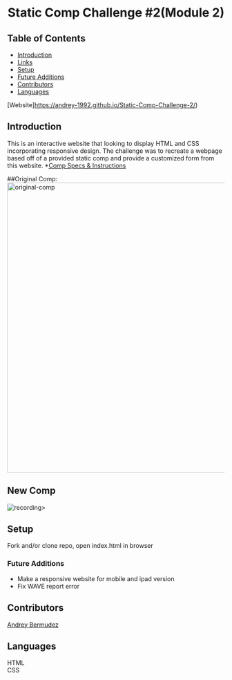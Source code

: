 <h1 align="center">Static Comp Challenge #2(Module 2)</h1>

## Table of Contents
* [Introduction](#introduction)
* [Links](#Links)
* [Setup](#Setup)
* [Future Additions](#Future-Additions)
* [Contributors](#Contributors)
* [Languages](#Languages)

[Website]https://andrey-1992.github.io/Static-Comp-Challenge-2/)
## Introduction
This is an interactive website that looking to display HTML and CSS incorporating responsive design. The challenge was to recreate a webpage based off of a provided static comp and provide a customized form from this website.
*[Comp Specs & Instructions](https://frontend.turing.edu/projects/static-comp-challenge.html)

##Original Comp: 
<img width="671" alt="original-comp" src="https://user-images.githubusercontent.com/78002374/127031555-34247aa8-310a-4faa-b406-36a327ee2771.png">


## New Comp  
![recording](https://user-images.githubusercontent.com/78002374/127030845-9481182a-55cc-4128-b379-195d862b87bb.gif)>


## Setup
Fork and/or clone repo, open index.html in browser

### Future Additions
- Make a responsive website for mobile and ipad version
- Fix WAVE report error

## Contributors
[Andrey Bermudez](https://github.com/Andrey-1992)<br>

## Languages
HTML<br>
CSS  
